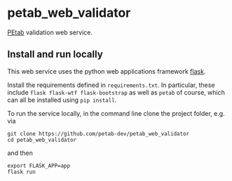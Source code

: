# petab_web_validator

[PEtab](https://github.com/petab-dev/petab) validation web service.


## Install and run locally

This web service uses the python web applications framework
[flask](https://flask.palletsprojects.com/en/1.1.x/).

Install the requirements defined in `requirements.txt`. In particular, these
include `flask flask-wtf flask-bootstrap` as well as `petab` of course, which
can all be installed using `pip install`.

To run the service locally, in the command line clone the project folder, e.g.
via

    git clone https://github.com/petab-dev/petab_web_validator
    cd petab_web_validator

and then

    export FLASK_APP=app
    flask run

